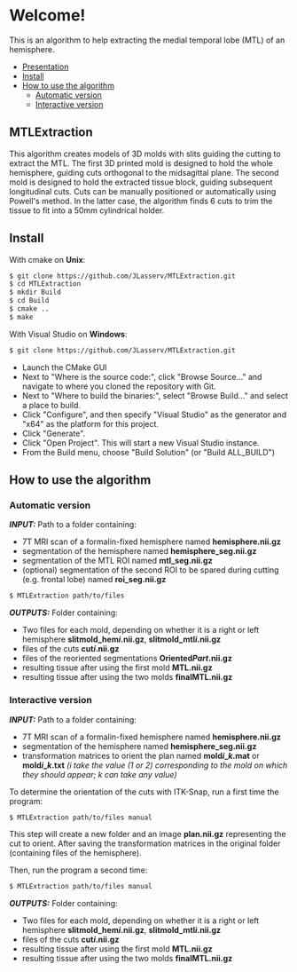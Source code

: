 # Welcome!
This is an algorithm to help extracting the medial temporal lobe (MTL) of an hemisphere.

- [Presentation](#mtlextraction)
- [Install](#install)
- [How to use the algorithm](#how-to-use-the-algorithm)
  * [Automatic version](#automatic-version)
  * [Interactive version](#interactive-version)

## MTLExtraction
This algorithm creates models of 3D molds with slits guiding the cutting to extract the MTL. The first 3D printed mold is designed to hold the whole hemisphere, guiding cuts orthogonal to the midsagittal plane. The second mold is designed to hold the extracted tissue block, guiding subsequent longitudinal cuts.
Cuts can be manually positioned or automatically using Powell's method. In the latter case, the algorithm finds 6 cuts to trim the tissue to fit into a 50mm cylindrical holder.

## Install
With cmake on **Unix**:
```sh
$ git clone https://github.com/JLasserv/MTLExtraction.git
$ cd MTLExtraction
$ mkdir Build
$ cd Build
$ cmake ..
$ make
```

With Visual Studio on **Windows**:
```sh
$ git clone https://github.com/JLasserv/MTLExtraction.git
```
* Launch the CMake GUI
* Next to "Where is the source code:", click "Browse Source..." and navigate to where you cloned the repository with Git.
* Next to "Where to build the binaries:", select "Browse Build..." and select a place to build.
* Click "Configure", and then specify "Visual Studio" as the generator and "x64" as the platform for this project.
* Click "Generate".
* Click "Open Project". This will start a new Visual Studio instance.
* From the Build menu, choose "Build Solution" (or "Build ALL_BUILD")


## How to use the algorithm

### Automatic version
*__INPUT:__* 
Path to a folder containing:
 * 7T MRI scan of a formalin-fixed hemisphere named **hemisphere.nii.gz**
 * segmentation of the hemisphere named **hemisphere_seg.nii.gz**
 * segmentation of the MTL ROI named **mtl_seg.nii.gz**
 * (optional) segmentation of the second ROI to be spared during cutting (e.g. frontal lobe) named **roi_seg.nii.gz**

```sh
$ MTLExtraction path/to/files
```
*__OUTPUTS:__* 
Folder containing:
 * Two files for each mold, depending on whether it is a right or left hemisphere **slitmold_hem*i*.nii.gz**, **slitmold_mtl*i*.nii.gz** 
 * files of the cuts **cut*i*.nii.gz**
 * files of the reoriented segmentations **Oriented*Part*.nii.gz**
 * resulting tissue after using the first mold **MTL.nii.gz**
 * resulting tissue after using the two molds **finalMTL.nii.gz**
 
### Interactive version
*__INPUT:__* 
Path to a folder containing:
 * 7T MRI scan of a formalin-fixed hemisphere named **hemisphere.nii.gz**
 * segmentation of the hemisphere named **hemisphere_seg.nii.gz**
 * transformation matrices to orient the plan named **mold*i*_*k*.mat** or **mold*i*_*k*.txt** *(i take the value (1 or 2) corresponding to the mold on which they should appear; k can take any value)*

To determine the orientation of the cuts with ITK-Snap, run a first time the program:
```sh
$ MTLExtraction path/to/files manual
```
This step will create a new folder and an image **plan.nii.gz** representing the cut to orient. After saving the transformation matrices in the original folder (containing files of the hemisphere).

Then, run the program a second time:
```sh
$ MTLExtraction path/to/files manual
```

*__OUTPUTS:__*
Folder containing:
 * Two files for each mold, depending on whether it is a right or left hemisphere **slitmold_hem*i*.nii.gz**, **slitmold_mtl*i*.nii.gz** 
 * files of the cuts **cut*i*.nii.gz**
 * resulting tissue after using the first mold **MTL.nii.gz**
 * resulting tissue after using the two molds **finalMTL.nii.gz**
